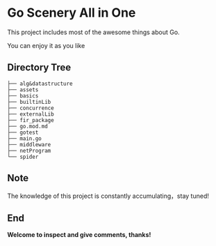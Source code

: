 #  Go Scenery All in One

This project includes most of the awesome things about Go.

You can enjoy it as you like

## Directory Tree

```
├── alg&datastructure
├── assets
├── basics
├── builtinLib
├── concurrence
├── externalLib
├── fir_package
├── go.mod.md
├── gotest
├── main.go
├── middleware
├── netProgram
└── spider
```



## Note

The knowledge of this project is constantly accumulating，stay tuned!


## End
**Welcome to inspect and give comments, thanks!**

